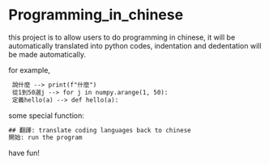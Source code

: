 # Programming_in_chinese
this project is to allow users to do programming in chinese, it will be automatically translated into python codes, indentation and dedentation will be made automatically.


for example, 

```diff
 說什麼 --> print(f"什麼")
 從1到50選j --> for j in numpy.arange(1, 50):
 定義hello(a) --> def hello(a):

```

some special function:

```diff
## 翻譯: translate coding languages back to chinese
開始: run the program
```
have fun!
